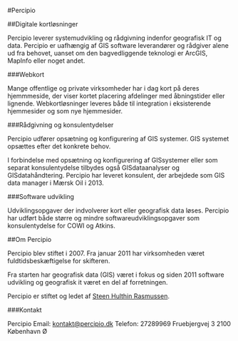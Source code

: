 #Percipio

##Digitale kortløsninger

Percipio leverer systemudvikling og rådgivning indenfor geografisk IT og data. Percipio er uafhængig af GIS software leverandører og rådgiver alene ud fra behovet, uanset om den bagvedliggende teknologi er ArcGIS, MapInfo eller noget andet. 

###Webkort

Mange offentlige og private virksomheder har i dag kort på deres hjemmmeside, der viser kortet placering afdelinger med åbningstider eller lignende. Webkortløsninger leveres både til integration i eksisterende hjemmesider og som nye hjemmesider. 

###Rådgivning og konsulentydelser

Percipio udfører opsætning og konfigurering af GIS systemer. GIS systemet opsættes efter det konkrete behov. 

I forbindelse med opsætning og konfigurering af GISsystemer eller som separat konsulentydelse tilbydes også GISdataanalyser og GISdatahåndtering. Percipio har leveret konsulent, der arbejdede som GIS data manager i Mærsk Oil i 2013. 

###Software udvikling

Udviklingsopgaver der indvolverer kort eller geografisk data løses. Percipio har udført både større og mindre softwareudviklingsopgaver som konsulentydelse for COWI og Atkins. 

##Om Percipio

Percipio blev stiftet i 2007. Fra januar 2011 har virksomheden været fuldtidsbeskæftigelse for skifteren.

Fra starten har geografisk data (GIS) været i fokus og siden 2011 software udvikling og geografisk it været en del af forretningen. 

Percipio er stiftet og ledet af [Steen Hulthin Rasmussen](http://steen.hulthin.dk).

###Kontakt

Percipio
Email: <kontakt@percipio.dk>
Telefon: 27289969
Fruebjergvej 3
2100 København Ø

